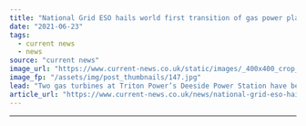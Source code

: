 ```yaml
---
title: "National Grid ESO hails world first transition of gas power plant to provide inertia"
date: "2021-06-23"
tags: 
  - current news
  - news
source: "current news"
image_url: "https://www.current-news.co.uk/static/images/_400x400_crop_center-center/national-grid-transmission-lines-image-national-grid.jpg"
image_fp: "/assets/img/post_thumbnails/147.jpg"
lead: "​Two gas turbines at Triton Power’s Deeside Power Station have been repurposed to provide inertia and reactive power to National Grid ESO."
article_url: "https://www.current-news.co.uk/news/national-grid-eso-hails-world-first-transition-of-gas-power-plant-to-provide-inertia?utm_source=rss-feeds&utm_medium=rss&utm_campaign=rss"
---
```


---
